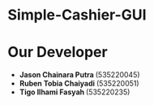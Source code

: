 # Simple-Cashier-GUI

# Our Developer 
- <b> Jason Chainara Putra </b> (535220045)
- <b> Ruben Tobia Chaiyadi </b> (535220051)
- <b> Tigo Ilhami Fasyah </b> (535220235)
